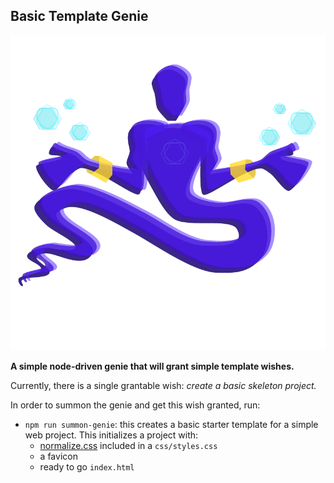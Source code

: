 ## Basic Template Genie ##

![genie logo](wish_assets/imgs/genie.png)

**A simple node-driven genie that will grant simple template wishes.**

Currently, there is a single grantable wish: _create a basic skeleton project._

In order to summon the genie and get this wish granted, run:
* `npm run summon-genie`: this creates a basic starter template for a simple web project. This initializes a project with:
  * [normalize.css](https://necolas.github.io/normalize.css/) included in a `css/styles.css`
  * a favicon
  * ready to go `index.html`
